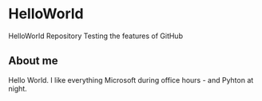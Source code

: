 # HelloWorld
HelloWorld Repository
Testing the features of GitHub

## About me
Hello World. I like everything Microsoft during office hours - and Pyhton at night.
